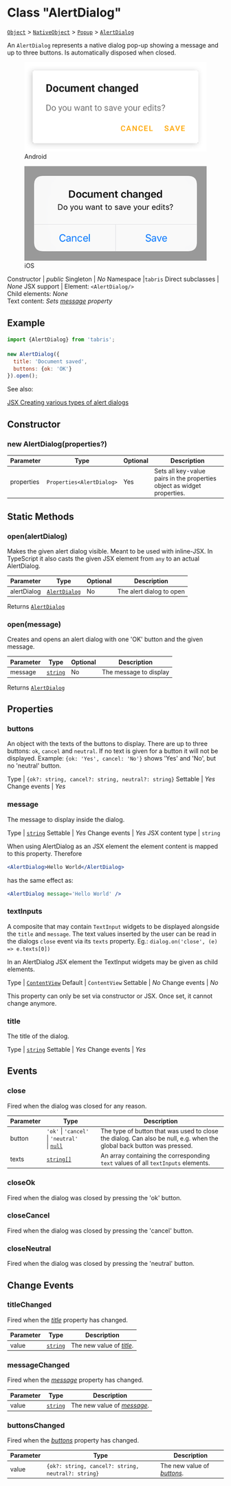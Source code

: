 ---
---
# Class "AlertDialog"

<span style="white-space:nowrap;">[`Object`](https://developer.mozilla.org/en-US/docs/Web/JavaScript/Reference/Global_Objects/Object)</span> > <span style="white-space:nowrap;">[`NativeObject`](NativeObject.md)</span> > <span style="white-space:nowrap;">[`Popup`](Popup.md)</span> > <span style="white-space:nowrap;">[`AlertDialog`](AlertDialog.md)</span>

An `AlertDialog` represents a native dialog pop-up showing a message and up to three buttons.  Is automatically disposed when closed.


<div class="tabris-image"><figure><div><img srcset="img/android/AlertDialog.png 2x" src="img/android/AlertDialog.png" alt="AlertDialog on Android"/></div><figcaption>Android</figcaption></figure><figure><div><img srcset="img/ios/AlertDialog.png 2x" src="img/ios/AlertDialog.png" alt="AlertDialog on iOS"/></div><figcaption>iOS</figcaption></figure></div>

Constructor | *public*
Singleton | *No*
Namespace |`tabris`
Direct subclasses | *None*
JSX support | Element: `<AlertDialog/>`<br/>Child elements: *None*<br/>Text content: *Sets [message](#message) property*<br/>

## Example
```js
import {AlertDialog} from 'tabris';

new AlertDialog({
  title: 'Document saved',
  buttons: {ok: 'OK'}
}).open();
```

See also:
  
[<span class='language jsx'>JSX</span> Creating various types of alert dialogs](https://playground.tabris.com/?gitref=v3.1.0&snippet=alertdialog.jsx)

## Constructor

### new AlertDialog(properties?)

Parameter|Type|Optional|Description
-|-|-|-
properties | <span style="white-space:nowrap;">`Properties<AlertDialog>`</span> | Yes | Sets all key-value pairs in the properties object as widget properties.

## Static Methods

### open(alertDialog)



Makes the given alert dialog visible. Meant to be used with inline-JSX. In TypeScript it also casts the given JSX element from `any` to an actual AlertDialog.


Parameter|Type|Optional|Description
-|-|-|-
alertDialog | <span style="white-space:nowrap;">[`AlertDialog`](AlertDialog.md)</span> | No | The alert dialog to open


Returns <span style="white-space:nowrap;">[`AlertDialog`](AlertDialog.md)</span>

### open(message)



Creates and opens an alert dialog with one 'OK' button and the given message.


Parameter|Type|Optional|Description
-|-|-|-
message | <span style="white-space:nowrap;">[`string`](https://developer.mozilla.org/en-US/docs/Web/JavaScript/Data_structures#String_type)</span> | No | The message to display


Returns <span style="white-space:nowrap;">[`AlertDialog`](AlertDialog.md)</span>


## Properties

### buttons


An object with the texts of the buttons to display. There are up to three buttons: `ok`, `cancel` and `neutral`. If no text is given for a button it will not be displayed. Example: `{ok: 'Yes', cancel: 'No'}` shows 'Yes' and 'No', but no 'neutral' button.

Type | <span style="white-space:nowrap;">`{ok?: string, cancel?: string, neutral?: string}`</span>
Settable | *Yes*
Change events | *Yes*




### message


The message to display inside the dialog.

Type | <span style="white-space:nowrap;">[`string`](https://developer.mozilla.org/en-US/docs/Web/JavaScript/Data_structures#String_type)</span>
Settable | *Yes*
Change events | *Yes*
JSX content type | `string`




When using AlertDialog as an JSX element the element content is mapped to this property. Therefore
```jsx
<AlertDialog>Hello World</AlertDialog>
```
 has the same effect as:
```jsx
<AlertDialog message='Hello World' />
```


### textInputs


A composite that may contain `TextInput` widgets to be displayed alongside the `title` and `message`. The text values inserted by the user can be read in the dialogs `close` event via its `texts` property. Eg.: `dialog.on('close', (e) => e.texts[0])`

In an AlertDialog JSX element the TextInput widgets may be given as child elements.

Type | <span style="white-space:nowrap;">[`ContentView`](ContentView.md)</span>
Default | `ContentView`
Settable | *No*
Change events | *No*




This property can only be set via constructor or JSX. Once set, it cannot change anymore.



### title


The title of the dialog.

Type | <span style="white-space:nowrap;">[`string`](https://developer.mozilla.org/en-US/docs/Web/JavaScript/Data_structures#String_type)</span>
Settable | *Yes*
Change events | *Yes*





## Events

### close

Fired when the dialog was closed for any reason.

Parameter|Type|Description
-|-|-
button | <span style="white-space:nowrap;">`'ok'` \| `'cancel'` \| `'neutral'` \| [`null`](https://developer.mozilla.org/en-US/docs/Web/JavaScript/Data_structures#Null_type)</span> | The type of button that was used to close the dialog. Can also be null, e.g. when the global back button was pressed.
texts | <span style="white-space:nowrap;">[`string[]`](https://developer.mozilla.org/en-US/docs/Web/JavaScript/Data_structures#String_type)</span> | An array containing the corresponding `text` values of all `textInputs` elements.

### closeOk

Fired when the dialog was closed by pressing the 'ok' button.

### closeCancel

Fired when the dialog was closed by pressing the 'cancel' button.

### closeNeutral

Fired when the dialog was closed by pressing the 'neutral' button.

## Change Events

### titleChanged

Fired when the [*title*](#title) property has changed.

Parameter|Type|Description
-|-|-
value | <span style="white-space:nowrap;">[`string`](https://developer.mozilla.org/en-US/docs/Web/JavaScript/Data_structures#String_type)</span> | The new value of [*title*](#title).

### messageChanged

Fired when the [*message*](#message) property has changed.

Parameter|Type|Description
-|-|-
value | <span style="white-space:nowrap;">[`string`](https://developer.mozilla.org/en-US/docs/Web/JavaScript/Data_structures#String_type)</span> | The new value of [*message*](#message).

### buttonsChanged

Fired when the [*buttons*](#buttons) property has changed.

Parameter|Type|Description
-|-|-
value | <span style="white-space:nowrap;">`{ok?: string, cancel?: string, neutral?: string}`</span> | The new value of [*buttons*](#buttons).

